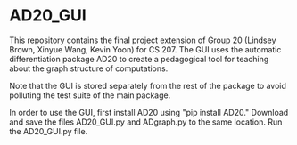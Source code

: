 # AD20_GUI
This repository contains the final project extension of Group 20 (Lindsey Brown, Xinyue Wang, Kevin Yoon) for CS 207.  The GUI uses the automatic differentiation package AD20 
to create a pedagogical tool for teaching about the graph structure of computations.

Note that the GUI is stored separately from the rest of the package to avoid polluting the test suite of the main package.

In order to use the GUI, first install AD20 using "pip install AD20."  Download and save the files AD20_GUI.py and ADgraph.py to the
same location.  Run the AD20_GUI.py file.
